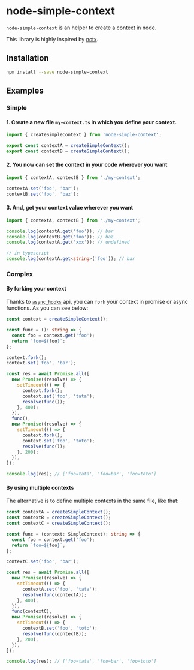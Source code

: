 # node-simple-context

`node-simple-context` is an helper to create a context in node.

This library is highly inspired by [nctx](https://github.com/devthejo/nctx).

## Installation

```sh
npm install --save node-simple-context
```

## Examples

### Simple

#### 1. Create a new file `my-context.ts` in which you define your context.

```ts
import { createSimpleContext } from 'node-simple-context';

export const contextA = createSimpleContext();
export const contextB = createSimpleContext();
```

#### 2. You now can set the context in your code wherever you want

```ts
import { contextA, contextB } from './my-context';

contextA.set('foo', 'bar');
contextB.set('foo', 'baz');
```

#### 3. And, get your context value wherever you want

```ts
import { contextA, contextB } from './my-context';

console.log(contextA.get('foo')); // bar
console.log(contextB.get('foo')); // baz
console.log(contextA.get('xxx')); // undefined

// in typescript
console.log(contextA.get<string>('foo')); // bar
```

### Complex

#### By forking your context

Thanks to [`async_hooks`](https://nodejs.org/api/async_hooks.html) api, you can `fork` your context in promise or async functions. As you can see below:

```ts
const context = createSimpleContext();

const func = (): string => {
  const foo = context.get('foo');
  return `foo=${foo}`;
};

context.fork();
context.set('foo', 'bar');

const res = await Promise.all([
  new Promise((resolve) => {
    setTimeout(() => {
      context.fork();
      context.set('foo', 'tata');
      resolve(func());
    }, 400);
  }),
  func(),
  new Promise((resolve) => {
    setTimeout(() => {
      context.fork();
      context.set('foo', 'toto');
      resolve(func());
    }, 200);
  }),
]);

console.log(res); // ['foo=tata', 'foo=bar', 'foo=toto']
```

#### By using multiple contexts

The alternative is to define multiple contexts in the same file, like that:

```ts
const contextA = createSimpleContext();
const contextB = createSimpleContext();
const contextC = createSimpleContext();

const func = (context: SimpleContext): string => {
  const foo = context.get('foo');
  return `foo=${foo}`;
};

contextC.set('foo', 'bar');

const res = await Promise.all([
  new Promise((resolve) => {
    setTimeout(() => {
      contextA.set('foo', 'tata');
      resolve(func(contextA));
    }, 400);
  }),
  func(contextC),
  new Promise((resolve) => {
    setTimeout(() => {
      contextB.set('foo', 'toto');
      resolve(func(contextB));
    }, 200);
  }),
]);

console.log(res); // ['foo=tata', 'foo=bar', 'foo=toto']
```
